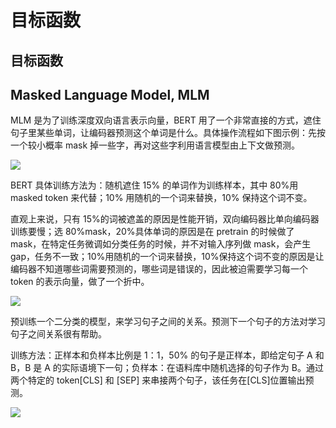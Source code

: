 # 目标函数

## 目标函数

## Masked Language Model, MLM

MLM 是为了训练深度双向语言表示向量，BERT 用了一个非常直接的方式，遮住句子里某些单词，让编码器预测这个单词是什么。具体操作流程如下图示例：先按一个较小概率 mask 掉一些字，再对这些字利用语言模型由上下文做预测。

![](https://i.postimg.cc/85DMhMtm/image.png)

BERT 具体训练方法为：随机遮住 15% 的单词作为训练样本，其中 80%用 masked token 来代替；10% 用随机的一个词来替换，10% 保持这个词不变。

直观上来说，只有 15%的词被遮盖的原因是性能开销，双向编码器比单向编码器训练要慢；选 80%mask，20%具体单词的原因是在 pretrain 的时候做了 mask，在特定任务微调如分类任务的时候，并不对输入序列做 mask，会产生 gap，任务不一致；10%用随机的一个词来替换，10%保持这个词不变的原因是让编码器不知道哪些词需要预测的，哪些词是错误的，因此被迫需要学习每一个 token 的表示向量，做了一个折中。

![](https://i.postimg.cc/rmJWgsHX/image.png)

预训练一个二分类的模型，来学习句子之间的关系。预测下一个句子的方法对学习句子之间关系很有帮助。

训练方法：正样本和负样本比例是 1：1，50% 的句子是正样本，即给定句子 A 和 B，B 是 A 的实际语境下一句；负样本：在语料库中随机选择的句子作为 B。通过两个特定的 token\[CLS\] 和 \[SEP\] 来串接两个句子，该任务在\[CLS\]位置输出预测。

![](https://i.postimg.cc/90Q9kV34/image.png)

